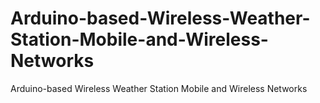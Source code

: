 # Arduino-based-Wireless-Weather-Station-Mobile-and-Wireless-Networks
Arduino-based Wireless Weather Station  Mobile and Wireless Networks
